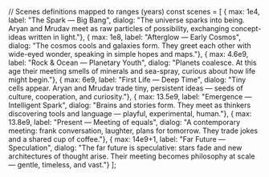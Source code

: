 // Scenes definitions mapped to ranges (years)
    const scenes = [
      { max: 1e4, label: "The Spark — Big Bang", dialog: "The universe sparks into being. Aryan and Mrudav meet as raw particles of possibility, exchanging concept-ideas written in light."},
      { max: 1e8, label: "Afterglow — Early Cosmos", dialog: "The cosmos cools and galaxies form. They greet each other with wide-eyed wonder, speaking in simple hopes and maps."},
      { max: 4.6e9, label: "Rock & Ocean — Planetary Youth", dialog: "Planets coalesce. At this age their meeting smells of minerals and sea-spray, curious about how life might begin."},
      { max: 6e9, label: "First Life — Deep Time", dialog: "Tiny cells appear. Aryan and Mrudav trade tiny, persistent ideas — seeds of culture, cooperation, and curiosity."},
      { max: 13.5e9, label: "Emergence — Intelligent Spark", dialog: "Brains and stories form. They meet as thinkers discovering tools and language — playful, experimental, human."},
      { max: 13.8e9, label: "Present — Meeting of equals", dialog: "A contemporary meeting: frank conversation, laughter, plans for tomorrow. They trade jokes and a shared cup of coffee."},
      { max: 14e9+1, label: "Far Future — Speculation", dialog: "The far future is speculative: stars fade and new architectures of thought arise. Their meeting becomes philosophy at scale — gentle, timeless, and vast."}
    ];
